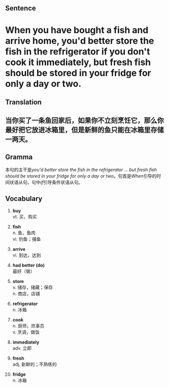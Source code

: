 ## Sentence       

<h1>When you have bought a fish and arrive home, you'd better store the fish in the refrigerator if you don't cook it immediately, but fresh fish should be stored in your fridge for only a day or two.</h1>

## Translation       

<h2>当你买了一条鱼回家后，如果你不立刻烹饪它，那么你最好把它放进冰箱里，但是新鲜的鱼只能在冰箱里存储一两天。</h2>

## Gramma         

本句的主干是*you'd better store the fish in the refrigerator ... but fresh fish should be stored in your fridge for only a day or two*。句首是*When*引导的时间状语从句，句中*if*引导条件状语从句。      


## Vocabulary   

1. **buy**        
vt. 买，购买        

2. **fish**        
n. 鱼，鱼肉        
vi. 钓鱼；捕鱼        

3. **arrive**       
vi. 到达，达到         

4. **had better (do)**        
最好（做）        

5. **store**       
v. 储存，储藏；保存        
n. 商店，店铺         

6. **refrigerator**        
n. 冰箱         

7. **cook**        
n. 厨师，炊事员         
v. 烹调，做饭        

8. **immediately**        
adv. 立即        

9. **fresh**       
adj. 新鲜的；不熟练的       

10. **fridge**       
n. 冰箱        
